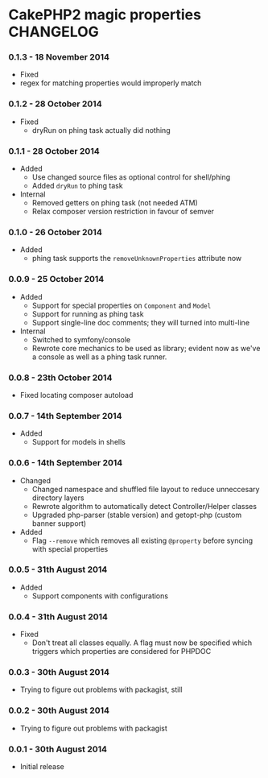 # CakePHP2 magic properties CHANGELOG

### 0.1.3 - 18 November 2014
- Fixed
 - regex for matching properties would improperly match

### 0.1.2 - 28 October 2014
- Fixed
  - dryRun on phing task actually did nothing

### 0.1.1 - 28 October 2014
- Added
  - Use changed source files as optional control for shell/phing
  - Added `dryRun` to phing task
- Internal
  - Removed getters on phing task (not needed ATM)
  - Relax composer version restriction in favour of semver

### 0.1.0 - 26 October 2014
- Added
  - phing task supports the `removeUnknownProperties` attribute now

### 0.0.9 - 25 October 2014
- Added
  - Support for special properties on `Component` and `Model`
  - Support for running as phing task
  - Support single-line doc comments; they will turned into multi-line
- Internal
  - Switched to symfony/console
  - Rewrote core mechanics to be used as library; evident now as we've a console
    as well as a phing task runner.

### 0.0.8 - 23th October 2014
- Fixed locating composer autoload

### 0.0.7 - 14th September 2014
- Added
  - Support for models in shells

### 0.0.6 - 14th September 2014
- Changed
  - Changed namespace and shuffled file layout to reduce unneccesary directory layers
  - Rewrote algorithm to automatically detect Controller/Helper classes
  - Upgraded php-parser (stable version) and getopt-php (custom banner support)
- Added
  - Flag `--remove` which removes all existing `@property` before syncing with special properties

### 0.0.5 - 31th August 2014
- Added
  - Support components with configurations

### 0.0.4 - 31th August 2014
- Fixed
  - Don't treat all classes equally. A flag must now be specified which triggers which properties are considered for PHPDOC

### 0.0.3 - 30th August 2014
- Trying to figure out problems with packagist, still

### 0.0.2 - 30th August 2014
- Trying to figure out problems with packagist

### 0.0.1 - 30th August 2014
- Initial release

